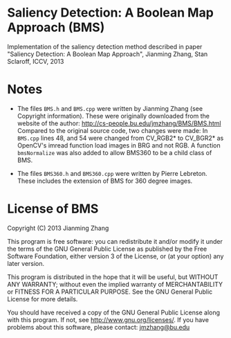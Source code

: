 # Saliency Detection: A Boolean Map Approach (BMS)

Implementation of the saliency detection method described in paper
"Saliency Detection: A Boolean Map Approach", Jianming Zhang, 
Stan Sclaroff, ICCV, 2013


# Notes

- The files `BMS.h` and `BMS.cpp` were written by Jianming Zhang (see Copyright information). These were originally downloaded from the website of the author: http://cs-people.bu.edu/jmzhang/BMS/BMS.html Compared to the original source code, two changes were made: In `BMS.cpp` lines 48, and 54 were changed from CV_RGB2* to CV_BGR2* as OpenCV's imread function load images in BRG and not RGB. A function `bmsNormalize` was also added to allow BMS360 to be a child class of BMS. 

-  The files `BMS360.h` and `BMS360.cpp` were written by Pierre Lebreton. These includes the extension of BMS for 360 degree images. 


# License of BMS

Copyright (C) 2013 Jianming Zhang

This program is free software: you can redistribute it and/or modify
it under the terms of the GNU General Public License as published by
the Free Software Foundation, either version 3 of the License, or
(at your option) any later version.

This program is distributed in the hope that it will be useful,
but WITHOUT ANY WARRANTY; without even the implied warranty of
MERCHANTABILITY or FITNESS FOR A PARTICULAR PURPOSE.  See the
GNU General Public License for more details.

You should have received a copy of the GNU General Public License
along with this program.  If not, see <http://www.gnu.org/licenses/>.
If you have problems about this software, please contact: jmzhang@bu.edu